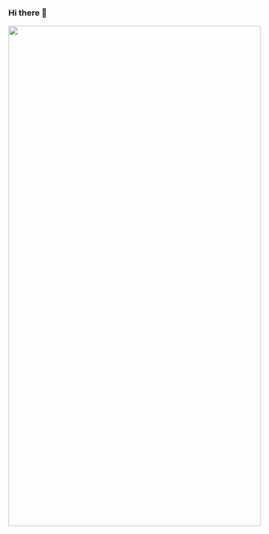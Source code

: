 ### Hi there 👋
<a href="#"><img width="100%" height="1000px" src="https://media.nature.com/lw800/magazine-assets/d41586-019-00653-5/d41586-019-00653-5_16459152.jpg" height="175px"/></a>
<!--
**Ben55565/Ben55565** is a ✨ _special_ ✨ repository because its `README.md` (this file) appears on your GitHub profile.

Here are some ideas to get you started:

- 🔭 I’m currently working on ...
- 🌱 I’m currently learning ...
- 👯 I’m looking to collaborate on ...
- 🤔 I’m looking for help with ...
- 💬 Ask me about ...
- 📫 How to reach me: ...
- 😄 Pronouns: ...
- ⚡ Fun fact: ...
-->
